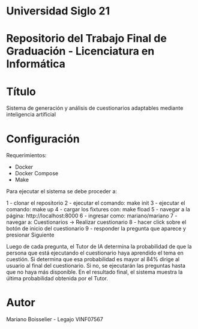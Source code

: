 
# Universidad Siglo 21

# Repositorio del Trabajo Final de Graduación - Licenciatura en Informática


# Título
Sistema de generación y análisis de cuestionarios adaptables mediante inteligencia artificial

# Configuración
Requerimientos:
- Docker
- Docker Compose
- Make

Para ejecutar el sistema se debe proceder a:

1 - clonar el repositorio
2 - ejecutar el comando: make init
3 - ejecutar el comando: make up
4 - cargar los fixtures con: make fload
5 - navegar a la página: http://localhost:8000
6 - ingresar como: mariano/mariano
7 - navegar a: Cuestionarios -> Realizar cuestionario
8 - hacer click sobre el botón de inicio del cuestionario
9 - responder la pregunta que aparece y presionar Siguiente

Luego de cada pregunta, el Tutor de IA determina la probabilidad de que la persona que 
está ejecutando el cuestionario haya aprendido el tema en cuestión.
Si determina que esa probabilidad es mayor al 84% dirige al usuario al final del cuestionario.
Si no, se ejecutarán las preguntas hasta que no haya más disponible.
En el resultado final, el sistema muestra la última probabilidad obtenida por el Tutor.

# Autor

Mariano Boisselier - Legajo VINF07567
